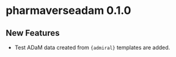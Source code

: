 # pharmaverseadam 0.1.0

## New Features

 - Test ADaM data created from `{admiral}` templates are added.


